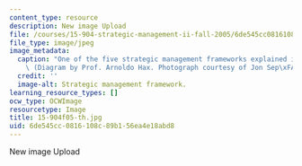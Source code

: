 ```yaml
---
content_type: resource
description: New image Upload
file: /courses/15-904-strategic-management-ii-fall-2005/6de545cc0816108c89b156ea4e18abd8_15-904f05-th.jpg
file_type: image/jpeg
image_metadata:
  caption: "One of the five strategic management frameworks explained in Lecture 1.\
    \ (Diagram by Prof. Arnoldo Hax. Photograph courtesy of Jon Sep\xFAlveda, stock.xchng.)"
  credit: ''
  image-alt: Strategic management framework.
learning_resource_types: []
ocw_type: OCWImage
resourcetype: Image
title: 15-904f05-th.jpg
uid: 6de545cc-0816-108c-89b1-56ea4e18abd8
---
```

New image Upload

